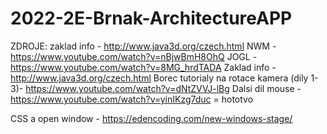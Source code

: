 # 2022-2E-Brnak-ArchitectureAPP

ZDROJE:
zaklad info - http://www.java3d.org/czech.html
NWM - https://www.youtube.com/watch?v=nBjwBmH8OhQ
JOGL - https://www.youtube.com/watch?v=8MG_hrdTADA
Zaklad info - http://www.java3d.org/czech.html
Borec tutorialy na rotace kamera (dily 1-3)- https://www.youtube.com/watch?v=dNtZVVJ-lBg
        Dalsi dil mouse - https://www.youtube.com/watch?v=yinIKzg7duc = hototvo
        
CSS a open window - https://edencoding.com/new-windows-stage/

